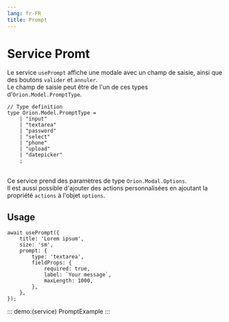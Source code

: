 ```yaml
---
lang: fr-FR
title: Prompt
---
```


# Service Promt

Le service `usePrompt` affiche une modale avec un champ de saisie, ainsi que des boutons `valider` et `annuler`.\
Le champ de saisie peut être de l'un de ces types d'`Orion.Model.PromptType`.

```ts:no-line-numbers
// Type definition
type Orion.Model.PromptType =
	| "input"
	| "textarea"
	| "password"
	| "select"
	| "phone"
	| "upload"
	| "datepicker"
	;
```

\
Ce service prend des paramètres de type `Orion.Modal.Options`.\
Il est aussi possible d'ajouter des actions personnalisées en ajoutant la propriété `actions` à l'objet `options`.

## Usage

```ts:no-line-numbers
await usePrompt({
	title: 'Lorem ipsum',
	size: 'sm',
	prompt: {
		type: 'textarea',
		fieldProps: {
			required: true,
			label: `Your message`,
			maxLength: 1000,
		},
	},
});
```

<service-preview />

::: demo:(service)
PromptExample
:::
